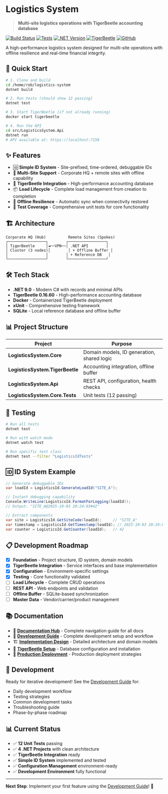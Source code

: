 # Logistics System

> **Multi-site logistics operations with TigerBeetle accounting database**

[![Build Status](https://img.shields.io/badge/build-passing-brightgreen)](#)
[![Tests](https://img.shields.io/badge/tests-12%20passing-brightgreen)](#)
[![.NET Version](https://img.shields.io/badge/.NET-9.0-blue)](#)
[![TigerBeetle](https://img.shields.io/badge/TigerBeetle-0.16.60-orange)](#)
[![GitHub](https://img.shields.io/badge/GitHub-rblinton%2Flogistics--system-blue)](https://github.com/rblinton/logistics-system)

A high-performance logistics system designed for multi-site operations with offline resilience and real-time financial integrity.

## 🚀 **Quick Start**

```bash
# 1. Clone and build
cd /home/rob/logistics-system
dotnet build

# 2. Run tests (should show 12 passing)
dotnet test

# 3. Start TigerBeetle (if not already running)
docker start tigerbeetle

# 4. Run the API
cd src/LogisticsSystem.Api
dotnet run
# API available at: https://localhost:7158
```

## ✨ **Features**

- 🆔 **Simple ID System** - Site-prefixed, time-ordered, debuggable IDs
- 🏢 **Multi-Site Support** - Corporate HQ + remote sites with offline capability
- 🐅 **TigerBeetle Integration** - High-performance accounting database
- 📦 **Load Lifecycle** - Complete load management from creation to completion
- 🔄 **Offline Resilience** - Automatic sync when connectivity restored
- 🧪 **Test Coverage** - Comprehensive unit tests for core functionality

## 🏗️ **Architecture**

```
Corporate HQ (Hub)          Remote Sites (Spokes)
┌─────────────────┐        ┌─────────────────┐
│ TigerBeetle     │◄──VPN──│ .NET API        │
│ Cluster (3 nodes)│        │ + Offline Buffer │
│                 │        │ + Reference DB   │
└─────────────────┘        └─────────────────┘
```

## 🛠️ **Tech Stack**

- **.NET 9.0** - Modern C# with records and minimal APIs
- **TigerBeetle 0.16.60** - High-performance accounting database
- **Docker** - Containerized TigerBeetle deployment
- **xUnit** - Comprehensive testing framework
- **SQLite** - Local reference database and offline buffer

## 📊 **Project Structure**

| Project | Purpose |
|---------|---------|
| **LogisticsSystem.Core** | Domain models, ID generation, shared logic |
| **LogisticsSystem.TigerBeetle** | Accounting integration, offline buffer |
| **LogisticsSystem.Api** | REST API, configuration, health checks |
| **LogisticsSystem.Core.Tests** | Unit tests (12 passing) |

## 🧪 **Testing**

```bash
# Run all tests
dotnet test

# Run with watch mode
dotnet watch test

# Run specific test class
dotnet test --filter "LogisticsIdTests"
```

## 🆔 **ID System Example**

```csharp
// Generate debuggable IDs
var loadId = LogisticsId.GenerateLoadId("SITE_A");

// Instant debugging capability
Console.WriteLine(LogisticsId.FormatForLogging(loadId));
// Output: "SITE_A@2025-10-03 20:24:03#42"

// Extract components
var site = LogisticsId.GetSiteCode(loadId);     // "SITE_A"
var timestamp = LogisticsId.GetTimestamp(loadId); // 2025-10-03 20:24:03
var counter = LogisticsId.GetCounter(loadId);   // 42
```

## 📋 **Development Roadmap**

- [x] **Foundation** - Project structure, ID system, domain models
- [x] **TigerBeetle Integration** - Service interfaces and base implementation
- [x] **Configuration** - Environment-specific settings
- [x] **Testing** - Core functionality validated
- [ ] **Load Lifecycle** - Complete CRUD operations
- [ ] **REST API** - Web endpoints and validation
- [ ] **Offline Buffer** - SQLite-based synchronization
- [ ] **Master Data** - Vendor/carrier/product management

## 📚 **Documentation**

- 📁 **[Documentation Hub](docs/README.md)** - Complete navigation guide for all docs
- 📖 **[Development Guide](docs/DEVELOPMENT_GUIDE.md)** - Complete development setup and workflow
- 🏗️ **[Implementation Design](docs/LOGISTICS_IMPLEMENTATION.md)** - Detailed architecture and domain models
- 🐅 **[TigerBeetle Setup](docs/TIGERBEETLE_SETUP.md)** - Database configuration and installation
- 🚀 **[Production Deployment](docs/PRODUCTION_DEPLOYMENT.md)** - Production deployment strategies

## 🤝 **Development**

Ready for iterative development! See the [Development Guide](docs/DEVELOPMENT_GUIDE.md) for:

- Daily development workflow
- Testing strategies
- Common development tasks
- Troubleshooting guide
- Phase-by-phase roadmap

## 📊 **Current Status**

- ✅ **12 Unit Tests** passing
- ✅ **4 .NET Projects** with clean architecture
- ✅ **TigerBeetle Integration** ready
- ✅ **Simple ID System** implemented and tested
- ✅ **Configuration Management** environment-ready
- ✅ **Development Environment** fully functional

---

**Next Step**: Implement your first feature using the [Development Guide](docs/DEVELOPMENT_GUIDE.md)! 🎯